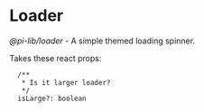 # Loader

_@pi-lib/loader_ - A simple themed loading spinner.

Takes these react props:

```
  /**
   * Is it larger loader?
   */
  isLarge?: boolean
```
